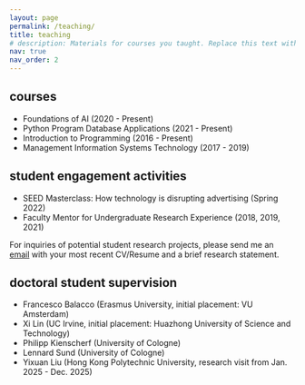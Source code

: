 ```yaml
---
layout: page
permalink: /teaching/
title: teaching
# description: Materials for courses you taught. Replace this text with your description.
nav: true
nav_order: 2
---
```


## courses 
- Foundations of AI (2020 - Present)
- Python Program Database Applications (2021 - Present)
- Introduction to Programming (2016 - Present)
- Management Information Systems Technology (2017 - 2019)

## student engagement activities
- SEED Masterclass: How technology is disrupting advertising (Spring 2022)
- Faculty Mentor for Undergraduate Research Experience (2018, 2019, 2021)

For inquiries of potential student research projects, please send me an [email](mailto:yixinlu@gwu.edu) with your most recent CV/Resume and a brief research statement.

## doctoral student supervision
- Francesco Balacco (Erasmus University, initial placement: VU Amsterdam)
- Xi Lin (UC Irvine, initial placement: Huazhong University of Science and Technology)  
- Philipp Kienscherf (University of Cologne)
- Lennard Sund (University of Cologne)
- Yixuan Liu (Hong Kong Polytechnic University, research visit from Jan. 2025 - Dec. 2025)



